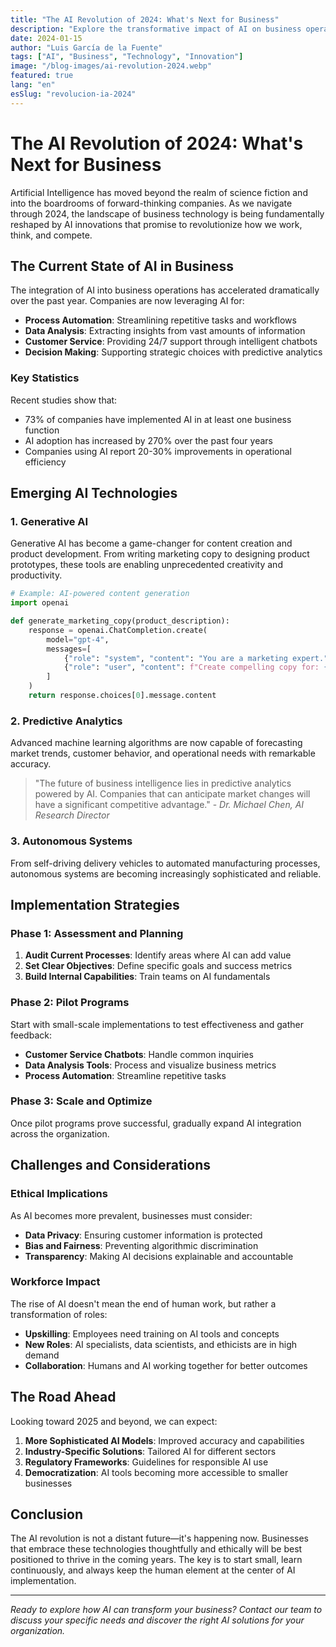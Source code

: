 ```yaml
---
title: "The AI Revolution of 2024: What's Next for Business"
description: "Explore the transformative impact of AI on business operations, from automation to decision-making, and discover what the future holds for organizations embracing artificial intelligence."
date: 2024-01-15
author: "Luis García de la Fuente"
tags: ["AI", "Business", "Technology", "Innovation"]
image: "/blog-images/ai-revolution-2024.webp"
featured: true
lang: "en"
esSlug: "revolucion-ia-2024"
---
```


# The AI Revolution of 2024: What's Next for Business

Artificial Intelligence has moved beyond the realm of science fiction and into the boardrooms of forward-thinking companies. As we navigate through 2024, the landscape of business technology is being fundamentally reshaped by AI innovations that promise to revolutionize how we work, think, and compete.

## The Current State of AI in Business

The integration of AI into business operations has accelerated dramatically over the past year. Companies are now leveraging AI for:

- **Process Automation**: Streamlining repetitive tasks and workflows
- **Data Analysis**: Extracting insights from vast amounts of information
- **Customer Service**: Providing 24/7 support through intelligent chatbots
- **Decision Making**: Supporting strategic choices with predictive analytics

### Key Statistics

Recent studies show that:
- 73% of companies have implemented AI in at least one business function
- AI adoption has increased by 270% over the past four years
- Companies using AI report 20-30% improvements in operational efficiency

## Emerging AI Technologies

### 1. Generative AI

Generative AI has become a game-changer for content creation and product development. From writing marketing copy to designing product prototypes, these tools are enabling unprecedented creativity and productivity.

```python
# Example: AI-powered content generation
import openai

def generate_marketing_copy(product_description):
    response = openai.ChatCompletion.create(
        model="gpt-4",
        messages=[
            {"role": "system", "content": "You are a marketing expert."},
            {"role": "user", "content": f"Create compelling copy for: {product_description}"}
        ]
    )
    return response.choices[0].message.content
```

### 2. Predictive Analytics

Advanced machine learning algorithms are now capable of forecasting market trends, customer behavior, and operational needs with remarkable accuracy.

> "The future of business intelligence lies in predictive analytics powered by AI. Companies that can anticipate market changes will have a significant competitive advantage." - *Dr. Michael Chen, AI Research Director*

### 3. Autonomous Systems

From self-driving delivery vehicles to automated manufacturing processes, autonomous systems are becoming increasingly sophisticated and reliable.

## Implementation Strategies

### Phase 1: Assessment and Planning

1. **Audit Current Processes**: Identify areas where AI can add value
2. **Set Clear Objectives**: Define specific goals and success metrics
3. **Build Internal Capabilities**: Train teams on AI fundamentals

### Phase 2: Pilot Programs

Start with small-scale implementations to test effectiveness and gather feedback:

- **Customer Service Chatbots**: Handle common inquiries
- **Data Analysis Tools**: Process and visualize business metrics
- **Process Automation**: Streamline repetitive tasks

### Phase 3: Scale and Optimize

Once pilot programs prove successful, gradually expand AI integration across the organization.

## Challenges and Considerations

### Ethical Implications

As AI becomes more prevalent, businesses must consider:

- **Data Privacy**: Ensuring customer information is protected
- **Bias and Fairness**: Preventing algorithmic discrimination
- **Transparency**: Making AI decisions explainable and accountable

### Workforce Impact

The rise of AI doesn't mean the end of human work, but rather a transformation of roles:

- **Upskilling**: Employees need training on AI tools and concepts
- **New Roles**: AI specialists, data scientists, and ethicists are in high demand
- **Collaboration**: Humans and AI working together for better outcomes

## The Road Ahead

Looking toward 2025 and beyond, we can expect:

1. **More Sophisticated AI Models**: Improved accuracy and capabilities
2. **Industry-Specific Solutions**: Tailored AI for different sectors
3. **Regulatory Frameworks**: Guidelines for responsible AI use
4. **Democratization**: AI tools becoming more accessible to smaller businesses

## Conclusion

The AI revolution is not a distant future—it's happening now. Businesses that embrace these technologies thoughtfully and ethically will be best positioned to thrive in the coming years. The key is to start small, learn continuously, and always keep the human element at the center of AI implementation.

---

*Ready to explore how AI can transform your business? Contact our team to discuss your specific needs and discover the right AI solutions for your organization.*



